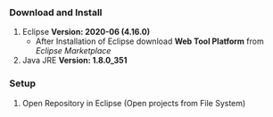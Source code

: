 ### Download and Install
1. Eclipse **Version: 2020-06 (4.16.0)**
   - After Installation of Eclipse download **Web Tool Platform** from *Eclipse Marketplace*
2. Java JRE **Version: 1.8.0_351**


### Setup
1. Open Repository in Eclipse (Open projects from File System)